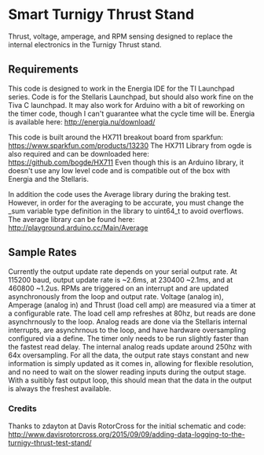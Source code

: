 # Smart Turnigy Thrust Stand 
Thrust, voltage, amperage, and RPM sensing designed to replace the internal electronics in the Turnigy Thrust stand. 

## Requirements
This code is designed to work in the Energia IDE for the TI Launchpad series. Code is for the Stellaris Launchpad, but should also work fine on the Tiva C launchpad. It may also work for Arduino with a bit of reworking on the timer code, though I can't guarantee what the cycle time will be. Energia is available here: http://energia.nu/download/

This code is built around the HX711 breakout board from sparkfun: https://www.sparkfun.com/products/13230
The HX711 Library from ogde is also required and can be downloaded here: https://github.com/bogde/HX711
Even though this is an Arduino library, it doesn't use any low level code and is compatible out of the box with Energia and the Stellaris.

In addition the code uses the Average library during the braking test. However, in order for the averaging to be accurate, you must change the \_sum variable type definition in the library to uint64\_t to avoid overflows.  The average library can be found here: http://playground.arduino.cc/Main/Average

## Sample Rates
Currently the output update rate depends on your serial output rate.  At 115200 baud, output update rate is ~2.6ms, at 230400 ~2.1ms, and at 460800 ~1.2us. RPMs are triggered on an interrupt and are updated asynchronously from the loop and output rate. Voltage (analog in), Amperage (analog in) and Thrust (load cell amp) are measured via a timer at a configurable rate.  The load cell amp refreshes at 80hz, but reads are done asynchrnously to the loop.  Analog reads are done via the Stellaris internal interrupts, are asynchrnous to the loop, and have hardware oversampling configured via a define.  The timer only needs to be run slightly faster than the fastest read delay.  The internal analog reads update around 250hz with 64x oversampling.  For all the data, the output rate stays constant and new information is simply updated as it comes in, allowing for flexible resolution, and no need to wait on the slower reading inputs during the output stage. With a suitibly fast output loop, this should mean that the data in the output is always the freshest available.


### Credits
Thanks to zdayton at Davis RotorCross for the initial schematic and code: http://www.davisrotorcross.org/2015/09/09/adding-data-logging-to-the-turnigy-thrust-test-stand/
